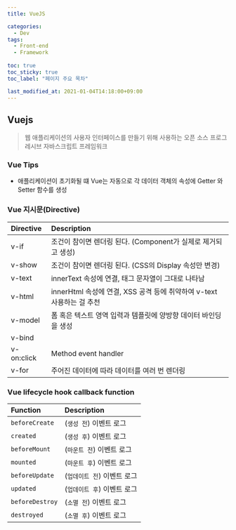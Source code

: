 ```yaml
---
title: VueJS

categories:
  - Dev
tags:
  - Front-end
  - Framework
  
toc: true
toc_sticky: true
toc_label: "페이지 주요 목차"

last_modified_at: 2021-01-04T14:18:00+09:00
---
```


## Vuejs ##

> 웹 애플리케이션의 사용자 인터페이스를 만들기 위해 사용하는 오픈 소스 프로그레시브 자바스크립트 프레임워크

### Vue Tips ###

- 애플리케이션이 초기화될 떄 Vue는 자동으로 각 데이터 객체의 속성에 Getter 와 Setter 함수를 생성

### Vue 지시문(Directive) ###

| Directive  | Description |
| :--------- | :---------- |
| v-if       | 조건이 참이면 렌더링 된다. (Component가 실제로 제거되고 생성) |
| v-show     | 조건이 참이면 렌더링 된다. (CSS의 Display 속성만 변경) |
| v-text     | innerText 속성에 연결, 태그 문자열이 그대로 나타남 |
| v-html     | innerHtml 속성에 연결, XSS 공격 등에 취약하여 v-text 사용하는 걸 추천 |
| v-model    | 폼 혹은 텍스트 영역 입력과 템플릿에 양방향 데이터 바인딩을 생성 |
| v-bind     | |
| v-on:click | Method event handler |
| v-for      | 주어진 데이터에 따라 데이터를 여러 번 렌더링 |

### Vue lifecycle hook callback function ###

| Function        | Description |
| :-------------- | :---------- |
| `beforeCreate`  | (`생성 전`) 이벤트 로그 |
| `created`       | (`생성 후`) 이벤트 로그 |
| `beforeMount`   | (`마운트 전`) 이벤트 로그 |
| `mounted`       | (`마운트 후`) 이벤트 로그 |
| `beforeUpdate`  | (`업데이트 전`) 이벤트 로그 |
| `updated`       | (`업데이트 후`) 이벤트 로그|
| `beforeDestroy` | (`소멸 전`) 이벤트 로그 |
| `destroyed`     | (`소멸 후`) 이벤트 로그 |

